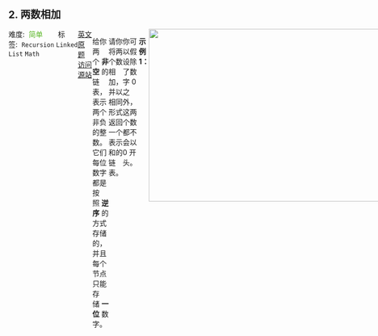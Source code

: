 <div style="font-size: 20px; margin-bottom: 15px; font-weight: bold;">2. 两数相加</div>
<div style="display: flex; font-size: 14px; justify-content: space-between;"><div><span style="margin-right: 30px;">难度:&nbsp;&nbsp;<label style="color: rgb(90, 183, 38);">简单</label></span><span style="margin-right: 30px;">标签:&nbsp;&nbsp;<code>Recursion</code>&nbsp;<code>Linked List</code>&nbsp;<code>Math</code></span></div><div><span style="margin-right: 15px;"><a href="https://leetcode.com/problems/add-two-numbers/">英文原题</a></span><span><a href="https://leetcode-cn.com/problems/add-two-numbers/">访问源站</a></span></div>
<hr style="height: 1px; margin: 1em 0px;" />
<p>给你两个 <strong>非空</strong> 的链表，表示两个非负的整数。它们每位数字都是按照 <strong>逆序</strong> 的方式存储的，并且每个节点只能存储 <strong>一位</strong> 数字。</p>

<p>请你将两个数相加，并以相同形式返回一个表示和的链表。</p>

<p>你可以假设除了数字 0 之外，这两个数都不会以 0 开头。</p>

<p> </p>

<p><strong>示例 1：</strong></p>
<img alt="" src="https://assets.leetcode-cn.com/aliyun-lc-upload/uploads/2021/01/02/addtwonumber1.jpg" style="width: 483px; height: 342px;" />
<pre>
<strong>输入：</strong>l1 = [2,4,3], l2 = [5,6,4]
<strong>输出：</strong>[7,0,8]
<strong>解释：</strong>342 + 465 = 807.
</pre>

<p><strong>示例 2：</strong></p>

<pre>
<strong>输入：</strong>l1 = [0], l2 = [0]
<strong>输出：</strong>[0]
</pre>

<p><strong>示例 3：</strong></p>

<pre>
<strong>输入：</strong>l1 = [9,9,9,9,9,9,9], l2 = [9,9,9,9]
<strong>输出：</strong>[8,9,9,9,0,0,0,1]
</pre>

<p> </p>

<p><strong>提示：</strong></p>

<ul>
	<li>每个链表中的节点数在范围 <code>[1, 100]</code> 内</li>
	<li><code>0 <= Node.val <= 9</code></li>
	<li>题目数据保证列表表示的数字不含前导零</li>
</ul>

<hr style="height: 1px; margin: 1em 0px;" />
<strong>第1次解答</strong>
```javascript
/**
 * Definition for singly-linked list.
 * function ListNode(val, next) {
 *     this.val = (val===undefined ? 0 : val)
 *     this.next = (next===undefined ? null : next)
 * }
 */

var addCount = function (firstValue, lastValue, addMore, results) {
  // 计算当前真实值，first + last + 上一位的进位增量
  let currentValue = firstValue + lastValue + addMore;
  // 如果当前真实值<9，则清空进位，直接存放结果
  if (currentValue <= 9) {
    results.push(currentValue);
    addMore = 0;
  } else {
    // 否则取余获取当前节点值
    results.push(currentValue % 10);
    // /10 获取进位值
    addMore = parseInt(currentValue / 10);
  }
  // results 不需要返回，因为引用类型
  return addMore;
};

/**
 * @param {ListNode} l1
 * @param {ListNode} l2
 * @return {ListNode}
 */
var addTwoNumbers = function (l1, l2) {
  // 将两个链表计算结果存放在结果集中
  let results = [];
  // 这是一个进位的增量值，例如 链表1:9，链表2:9，则 9+9 = 18，addMore = 1
  let addMore = 0;

  // 如果两个链表都非空，则需要相加计算
  while (l1 !== null && l2 !== null) {
    addMore = addCount(l1.val, l2.val, addMore, results);
    l1 = l1.next;
    l2 = l2.next;
  }

  // 如果 l2 为 null 了，只需要计算 l1 就行了
  while (l1 !== null) {
    addMore = addCount(l1.val, 0, addMore, results);
    l1 = l1.next;
  }

  // 如果 l1 为 null 了，只需要计算 l2 就行了
  while (l2 !== null) {
    addMore = addCount(0, l2.val, addMore, results);
    l2 = l2.next;
  }

  // 当 l1 和 l2 都计算完了，还得考虑末尾一位会不会类似于9+9这种有进位的，还得把进位算上去
  if (addMore) results.push(addMore);

  // 下面是尾递归生成链表
  let temp = null;
  let i = results.length - 1;
  while (i >= 0) {
    temp = { val: results[i], next: temp };
    i--;
  }
  return temp;
};
```